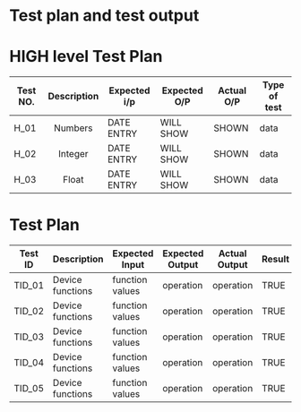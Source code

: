 # Test plan and test output

# HIGH level Test Plan

| Test NO.   |       Description     |  Expected i/p  |  Expected O/P | Actual O/P | Type of test |
|--------------------|:-------------:|-----------------|---------------|------------|------------|
| H_01  |      Numbers      |  DATE ENTRY  |  WILL SHOW | SHOWN | data |
| H_02  |    Integer    |  DATE ENTRY  |  WILL SHOW | SHOWN | data |
| H_03  |      Float   |   DATE ENTRY  |  WILL SHOW | SHOWN| data|


# Test Plan

|  Test ID | Description  | Expected Input  | Expected Output  | Actual Output  | Result |
|---|---|---|---|---|---|
| TID_01  | Device functions  | function values| operation  |operation| TRUE |
| TID_02  | Device functions  | function values|  operation |operation| TRUE  |
| TID_03  | Device functions  | function values| operation  |operation| TRUE  |
| TID_04  | Device functions  | function values| operation  |operation| TRUE  |
| TID_05 | Device functions  | function values| operation  |operation| TRUE  |
